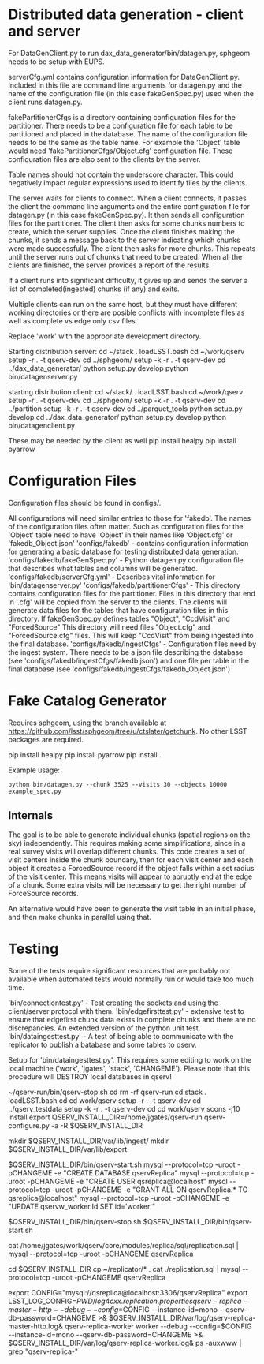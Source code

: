Distributed data generation - client and server
===============================================

For DataGenClient.py to run dax_data_generator/bin/datagen.py, sphgeom needs
to be setup with EUPS.

serverCfg.yml contains configuration information for DataGenClient.py. Included
in this file are command line arguments for datagen.py and the name of the
configuration file (in this case fakeGenSpec.py) used when the client runs
datagen.py.

fakePartitionerCfgs is a directory containing configuration files for the
partitioner. There needs to be a configuration file for each table to be
partitioned and placed in the database. The name of the configuration
file needs to be the same as the table name. For example the
'Object' table would need 'fakePartitionerCfgs/Object.cfg' configuration
file. These configuration files are also sent to the clients by the server.

Table names should not contain the underscore character. This could negatively
impact regular expressions used to identify files by the clients.

The server waits for clients to connect. When a client connects, it passes the
client the command line arguments and the entire configuration file for
datagen.py (in this case fakeGenSpec.py). It then sends all configuration
files for the partitioner. The client then asks for some chunks numbers to
create, which the server supplies. Once the client finishes making the
chunks, it sends a message back to the server indicating which chunks were
made successfully. The client then asks for more chunks. This repeats until
the server runs out of chunks that need to be created.
When all the clients are finished, the server provides a report of the results.

If a client runs into significant difficulty, it gives up and sends the
server a list of completed(ingested) chunks (if any) and exits.

Multiple clients can run on the same host, but they must have different
working directories or there are posible conflicts with incomplete
files as well as complete vs edge only csv files.

Replace 'work' with the appropriate development directory.

Starting distribution server:
  cd ~/stack
  . loadLSST.bash
  cd ~/work/qserv
  setup -r . -t qserv-dev
  cd ../sphgeom/
  setup -k -r . -t qserv-dev
  cd ../dax_data_generator/
  python setup.py develop
  python bin/datagenserver.py

starting distribution client:
  cd ~/stack/
  . loadLSST.bash
  cd ~/work/qserv
  setup -r . -t qserv-dev
  cd ../sphgeom/
  setup -k -r . -t qserv-dev
  cd ../partition
  setup -k -r . -t qserv-dev
  cd ../parquet_tools
  python setup.py develop
  cd ../dax_data_generator/
  python setup.py develop
  python bin/datagenclient.py


These may be needed by the client as well
pip install healpy
pip install pyarrow



Configuration Files
===================
Configuration files should be found in configs/.

All configurations will need similar entries to those for 'fakedb'.
The names of the configuration files often matter. Such as configuration
files for the 'Object' table need to have 'Object' in their names like
'Object.cfg' or 'fakedb_Object.json'
'configs/fakedb' - contains configuration information for generating
    a basic database for testing distributed data generation.
'configs/fakedb/fakeGenSpec.py' - Python datagen.py configuration file
    that describes what tables and columns will be generated.
'configs/fakedb/serverCfg.yml' - Describes vital information for
    'bin/datagenserver.py'
'configs/fakedb/partitionerCfgs' - This directory contains configuration
    files for the partitioner. Files in this directory that end in '.cfg'
    will be copied from the server to the clients. The clients will
    generate data files for the tables that have configuration files in this
    directory.
    If fakeGenSpec.py defines tables "Object", "CcdVisit" and "ForcedSource"
    This directory will need  files "Object.cfg" and "ForcedSource.cfg"
    files. This will keep "CcdVisit" from being ingested into the
    final database.
'configs/fakedb/ingestCfgs' - Configuration files need by the ingest system.
    There needs to be a json file describing the database (see
    'configs/fakedb/ingestCfgs/fakedb.json') and one file per table in the
    final database (see 'configs/fakedb/ingestCfgs/fakedb_Object.json')



Fake Catalog Generator
======================


Requires sphgeom, using the branch available at
https://github.com/lsst/sphgeom/tree/u/ctslater/getchunk. No other LSST packages are required.

pip install healpy
pip install pyarrow
pip install .

Example usage:
```
python bin/datagen.py --chunk 3525 --visits 30 --objects 10000 example_spec.py
```


Internals
---------

The goal is to be able to generate individual chunks (spatial regions on the sky) independently.
This requires making some simplifications, since in a real survey visits will overlap different
chunks. This code creates a set of visit centers inside the chunk boundary, then for each visit
center and each object it creates a ForcedSource record if the object falls within a set radius of
the visit center. This means visits will appear to abruptly end at the edge of a chunk. Some
extra visits will be necessary to get the right number of ForceSource records.

An alternative would have been to generate the visit table in an initial phase, and then make chunks
in parallel using that.



Testing
=======
Some of the tests require significant resources that are probably not available
when automated tests would normally run or would take too much time.

'bin/connectiontest.py' - Test creating the sockets and using the client/server
    protocol with them.
'bin/edgefirsttest.py' - extensive test to ensure that edgefirst chunk data
    exists in complete chunks and there are no discrepancies. An extended
    version of the python unit test.
'bin/dataingesttest.py' - A test of being able to communicate with the
    replicator to publish a batabase and some tables to qserv.

Setup for 'bin/dataingesttest.py'. This requires some editing to work on the
local machine ('work', 'jgates', 'stack', 'CHANGEME'). Please note that
this procedure will DESTROY local databases in qserv!

~/qserv-run/bin/qserv-stop.sh
cd
rm -rf qserv-run
cd stack
. loadLSST.bash
cd
cd work/qserv
setup -r . -t qserv-dev
cd ../qserv_testdata
setup -k -r . -t qserv-dev
cd
cd work/qserv
scons -j10 install
export QSERV_INSTALL_DIR=/home/jgates/qserv-run
qserv-configure.py -a -R $QSERV_INSTALL_DIR

mkdir $QSERV_INSTALL_DIR/var/lib/ingest/
mkdir $QSERV_INSTALL_DIR/var/lib/export

$QSERV_INSTALL_DIR/bin/qserv-start.sh
mysql --protocol=tcp -uroot -pCHANGEME -e "CREATE DATABASE qservReplica"
mysql --protocol=tcp -uroot -pCHANGEME -e "CREATE USER qsreplica@localhost"
mysql --protocol=tcp -uroot -pCHANGEME -e "GRANT ALL ON qservReplica.* TO  qsreplica@localhost"
mysql --protocol=tcp -uroot -pCHANGEME -e "UPDATE qservw_worker.Id SET id='worker'"

$QSERV_INSTALL_DIR/bin/qserv-stop.sh
$QSERV_INSTALL_DIR/bin/qserv-start.sh

cat /home/jgates/work/qserv/core/modules/replica/sql/replication.sql | mysql --protocol=tcp -uroot -pCHANGEME qservReplica

cd $QSERV_INSTALL_DIR
cp ~/replicator/* .
cat ./replication.sql | mysql --protocol=tcp -uroot -pCHANGEME qservReplica

export CONFIG="mysql://qsreplica@localhost:3306/qservReplica"
export LSST_LOG_CONFIG=$PWD/log4cxx.replication.properties
qserv-replica-master-http --debug --config=$CONFIG --instance-id=mono --qserv-db-password=CHANGEME >& $QSERV_INSTALL_DIR/var/log/qserv-replica-master-http.log&
qserv-replica-worker worker --debug --config=$CONFIG --instance-id=mono --qserv-db-password=CHANGEME >& $QSERV_INSTALL_DIR/var/log/qserv-replica-worker.log&
ps -auxwww | grep "qserv-replica-"
